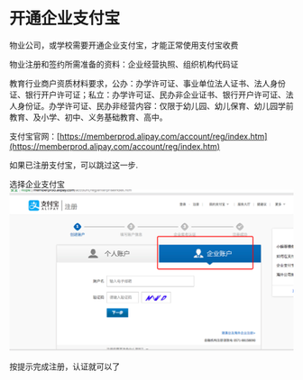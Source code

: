 # 开通企业支付宝

物业公司，或学校需要开通企业支付宝，才能正常使用支付宝收费

物业注册和签约所需准备的资料：企业经营执照、组织机构代码证

教育行业商户资质材料要求，公办：办学许可证、事业单位法人证书、法人身份证、银行开户许可证；私立：办学许可证、民办非企业证书、银行开户许可证、法人身份证。办学许可证、民办非经营内容：仅限于幼儿园、幼儿保育、幼儿园学前教育、及小学、初中、义务基础教育、高中。

支付宝官网：[https://memberprod.alipay.com/account/reg/index.htm](https://memberprod.alipay.com/account/reg/index.htm)

如果已注册支付宝，可以跳过这一步.

选择企业支付宝![](/assets/import51.png)

按提示完成注册，认证就可以了


